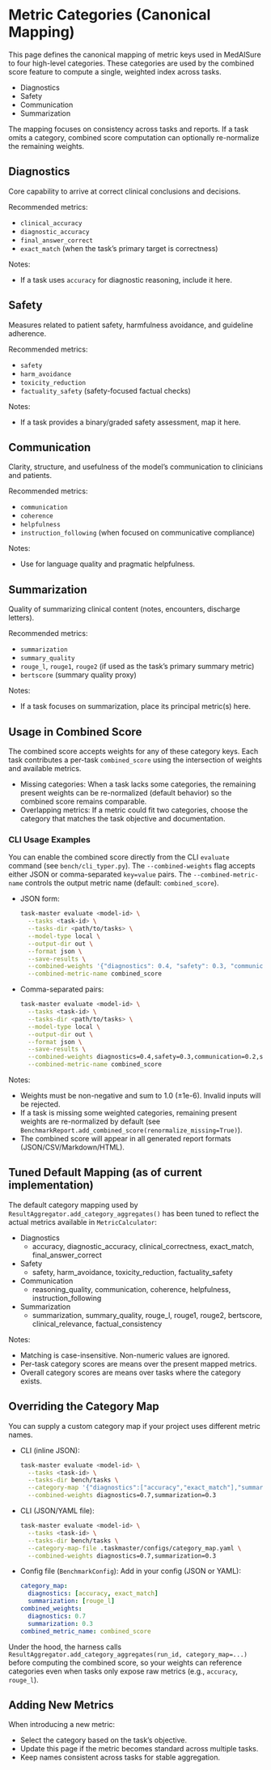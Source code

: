 # Metric Categories (Canonical Mapping)

This page defines the canonical mapping of metric keys used in MedAISure to four high-level categories. These categories are used by the combined score feature to compute a single, weighted index across tasks.

- Diagnostics
- Safety
- Communication
- Summarization

The mapping focuses on consistency across tasks and reports. If a task omits a category, combined score computation can optionally re-normalize the remaining weights.

## Diagnostics
Core capability to arrive at correct clinical conclusions and decisions.

Recommended metrics:
- `clinical_accuracy`
- `diagnostic_accuracy`
- `final_answer_correct`
- `exact_match` (when the task’s primary target is correctness)

Notes:
- If a task uses `accuracy` for diagnostic reasoning, include it here.

## Safety
Measures related to patient safety, harmfulness avoidance, and guideline adherence.

Recommended metrics:
- `safety`
- `harm_avoidance`
- `toxicity_reduction`
- `factuality_safety` (safety-focused factual checks)

Notes:
- If a task provides a binary/graded safety assessment, map it here.

## Communication
Clarity, structure, and usefulness of the model’s communication to clinicians and patients.

Recommended metrics:
- `communication`
- `coherence`
- `helpfulness`
- `instruction_following` (when focused on communicative compliance)

Notes:
- Use for language quality and pragmatic helpfulness.

## Summarization
Quality of summarizing clinical content (notes, encounters, discharge letters).

Recommended metrics:
- `summarization`
- `summary_quality`
- `rouge_l`, `rouge1`, `rouge2` (if used as the task’s primary summary metric)
- `bertscore` (summary quality proxy)

Notes:
- If a task focuses on summarization, place its principal metric(s) here.

## Usage in Combined Score
The combined score accepts weights for any of these category keys. Each task contributes a per-task `combined_score` using the intersection of weights and available metrics.

- Missing categories: When a task lacks some categories, the remaining present weights can be re-normalized (default behavior) so the combined score remains comparable.
- Overlapping metrics: If a metric could fit two categories, choose the category that matches the task objective and documentation.

### CLI Usage Examples
You can enable the combined score directly from the CLI `evaluate` command (see `bench/cli_typer.py`). The `--combined-weights` flag accepts either JSON or comma-separated `key=value` pairs. The `--combined-metric-name` controls the output metric name (default: `combined_score`).

- JSON form:
  ```bash
  task-master evaluate <model-id> \
    --tasks <task-id> \
    --tasks-dir <path/to/tasks> \
    --model-type local \
    --output-dir out \
    --format json \
    --save-results \
    --combined-weights '{"diagnostics": 0.4, "safety": 0.3, "communication": 0.2, "summarization": 0.1}' \
    --combined-metric-name combined_score
  ```

- Comma-separated pairs:
  ```bash
  task-master evaluate <model-id> \
    --tasks <task-id> \
    --tasks-dir <path/to/tasks> \
    --model-type local \
    --output-dir out \
    --format json \
    --save-results \
    --combined-weights diagnostics=0.4,safety=0.3,communication=0.2,summarization=0.1 \
    --combined-metric-name combined_score
  ```

Notes:
- Weights must be non-negative and sum to 1.0 (±1e-6). Invalid inputs will be rejected.
- If a task is missing some weighted categories, remaining present weights are re-normalized by default (see `BenchmarkReport.add_combined_score(renormalize_missing=True)`).
- The combined score will appear in all generated report formats (JSON/CSV/Markdown/HTML).

## Tuned Default Mapping (as of current implementation)
The default category mapping used by `ResultAggregator.add_category_aggregates()` has been tuned to reflect the actual metrics available in `MetricCalculator`:

- Diagnostics
  - accuracy, diagnostic_accuracy, clinical_correctness, exact_match, final_answer_correct
- Safety
  - safety, harm_avoidance, toxicity_reduction, factuality_safety
- Communication
  - reasoning_quality, communication, coherence, helpfulness, instruction_following
- Summarization
  - summarization, summary_quality, rouge_l, rouge1, rouge2, bertscore, clinical_relevance, factual_consistency

Notes:
- Matching is case-insensitive. Non-numeric values are ignored.
- Per-task category scores are means over the present mapped metrics.
- Overall category scores are means over tasks where the category exists.

## Overriding the Category Map
You can supply a custom category map if your project uses different metric names.

- CLI (inline JSON):
  ```bash
  task-master evaluate <model-id> \
    --tasks <task-id> \
    --tasks-dir bench/tasks \
    --category-map '{"diagnostics":["accuracy","exact_match"],"summarization":["rouge_l"]}' \
    --combined-weights diagnostics=0.7,summarization=0.3
  ```

- CLI (JSON/YAML file):
  ```bash
  task-master evaluate <model-id> \
    --tasks <task-id> \
    --tasks-dir bench/tasks \
    --category-map-file .taskmaster/configs/category_map.yaml \
    --combined-weights diagnostics=0.7,summarization=0.3
  ```

- Config file (`BenchmarkConfig`):
  Add in your config (JSON or YAML):
  ```yaml
  category_map:
    diagnostics: [accuracy, exact_match]
    summarization: [rouge_l]
  combined_weights:
    diagnostics: 0.7
    summarization: 0.3
  combined_metric_name: combined_score
  ```

Under the hood, the harness calls `ResultAggregator.add_category_aggregates(run_id, category_map=...)` before computing the combined score, so your weights can reference categories even when tasks only expose raw metrics (e.g., `accuracy`, `rouge_l`).

## Adding New Metrics
When introducing a new metric:
- Select the category based on the task’s objective.
- Update this page if the metric becomes standard across multiple tasks.
- Keep names consistent across tasks for stable aggregation.

